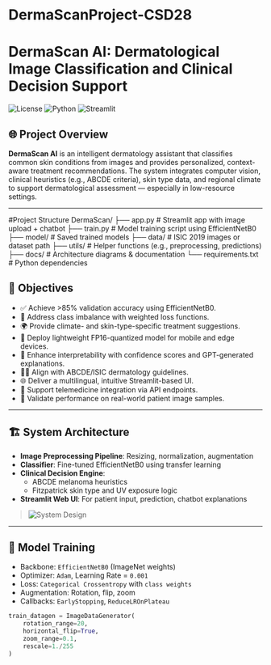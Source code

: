 ﻿# DermaScanProject-CSD28
# DermaScan AI: Dermatological Image Classification and Clinical Decision Support

![License](https://img.shields.io/badge/license-MIT-blue.svg)
![Python](https://img.shields.io/badge/Python-3.8%2B-green)
![Streamlit](https://img.shields.io/badge/Built%20With-Streamlit-orange)

## 🌐 Project Overview

**DermaScan AI** is an intelligent dermatology assistant that classifies common skin conditions from images and provides personalized, context-aware treatment recommendations. The system integrates computer vision, clinical heuristics (e.g., ABCDE criteria), skin type data, and regional climate to support dermatological assessment — especially in low-resource settings.

---
#Project Structure
DermaScan/
├── app.py                # Streamlit app with image upload + chatbot
├── train.py              # Model training script using EfficientNetB0
├── model/                # Saved trained models
├── data/                 # ISIC 2019 images or dataset path
├── utils/                # Helper functions (e.g., preprocessing, predictions)
├── docs/                 # Architecture diagrams & documentation
└── requirements.txt      # Python dependencies

## 🎯 Objectives

- ✅ Achieve >85% validation accuracy using EfficientNetB0.
- 🧮 Address class imbalance with weighted loss functions.
- 🌍 Provide climate- and skin-type-specific treatment suggestions.
- 📱 Deploy lightweight FP16-quantized model for mobile and edge devices.
- 🧠 Enhance interpretability with confidence scores and GPT-generated explanations.
- 🧑‍⚕️ Align with ABCDE/ISIC dermatology guidelines.
- 🌐 Deliver a multilingual, intuitive Streamlit-based UI.
- 🔁 Support telemedicine integration via API endpoints.
- 🧪 Validate performance on real-world patient image samples.

---

## 🏗️ System Architecture

- **Image Preprocessing Pipeline**: Resizing, normalization, augmentation
- **Classifier**: Fine-tuned EfficientNetB0 using transfer learning
- **Clinical Decision Engine**:
  - ABCDE melanoma heuristics
  - Fitzpatrick skin type and UV exposure logic
- **Streamlit Web UI**: For patient input, prediction, chatbot explanations

> ![System Design](./docs/DermaScan_System_Design.png)

---

## 🧠 Model Training

- Backbone: `EfficientNetB0` (ImageNet weights)
- Optimizer: `Adam`, Learning Rate = `0.001`
- Loss: `Categorical Crossentropy` with `class weights`
- Augmentation: Rotation, flip, zoom
- Callbacks: `EarlyStopping`, `ReduceLROnPlateau`

```python
train_datagen = ImageDataGenerator(
    rotation_range=20,
    horizontal_flip=True,
    zoom_range=0.1,
    rescale=1./255
)

